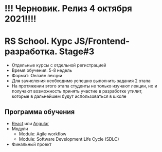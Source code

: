 # !!! Черновик. Релиз 4 октября 2021!!!!

# RS School. Курс JS/Frontend-разработка. Stage#3
- Отдельные курсы с отдельной регистрацией
- Время обучения: 5-8 недель
- Формат: Онлайн лекции
- Для зачисления необходимо успешно выполнить задания 2 этапа
- На протяжении этого этапа студенты не только изучают лекции, но и получают возможность принять участие в разработке утилит, которые в дальнейшем будут использоваться в школе

## Программа обучения
- [React](stage3-react.md) или [Angular](stage3-angular.md)
- Модули
    - Module: Agile workflow
    - Module: Software Development Life Cycle (SDLC)
- Финальный проект